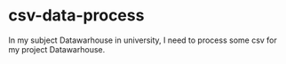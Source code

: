 # csv-data-process
In my subject Datawarhouse in university, I need to process some csv for my project Datawarhouse.

